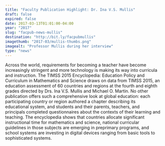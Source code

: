 ```yaml
---
title: "Faculty Publication Highlight: Dr. Ina V.S. Mullis"
draft: false
expired: false
date: 2017-03-13T01:01:00-04:00
year: "2017"
slug: "facpub-news-mullis"
destination: "http://bit.ly/facpubmullis"
imagethumb: "2017-03/mullis-thumbs.png"
imagealt: "Professor Mullis during her interview"
type: "news"
---
```


Across the world, requirements for becoming a teacher have become increasingly stringent and more technology is making its way into curricula and instruction. The TIMSS 2015 Encyclopedia: Education Policy and Curriculum in Mathematics and Science draws on data from TIMSS 2015, an education assessment of 60 countries and regions at the fourth and eighth grades directed by Drs. Ina V.S. Mullis and Michael O. Martin. No other publication offers such a comprehensive look at global education: each participating country or region authored a chapter describing its educational system, and students and their parents, teachers, and principals completed questionnaires about the contexts of their learning and teaching. The encyclopedia shows that countries allocate significant instructional time for mathematics and science, national curricular guidelines in those subjects are emerging in preprimary programs, and school systems are investing in digital devices ranging from basic tools to sophisticated systems. 
